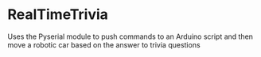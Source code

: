 # RealTimeTrivia
Uses the Pyserial module to push commands to an Arduino script and then move a robotic car based on the answer to trivia questions 
